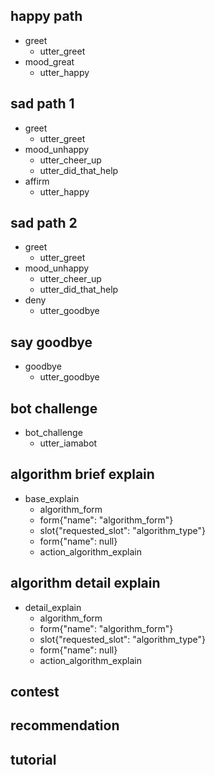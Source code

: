 ## happy path
* greet
  - utter_greet
* mood_great
  - utter_happy

## sad path 1
* greet
  - utter_greet
* mood_unhappy
  - utter_cheer_up
  - utter_did_that_help
* affirm
  - utter_happy

## sad path 2
* greet
  - utter_greet
* mood_unhappy
  - utter_cheer_up
  - utter_did_that_help
* deny
  - utter_goodbye

## say goodbye
* goodbye
  - utter_goodbye

## bot challenge
* bot_challenge
  - utter_iamabot

## algorithm brief explain 
* base_explain
  - algorithm_form
  - form{"name": "algorithm_form"}
  - slot{"requested_slot": "algorithm_type"}
  - form{"name": null}
  - action_algorithm_explain

## algorithm detail explain
* detail_explain
  - algorithm_form
  - form{"name": "algorithm_form"}
  - slot{"requested_slot": "algorithm_type"}
  - form{"name": null}
  - action_algorithm_explain

## contest

## recommendation

## tutorial